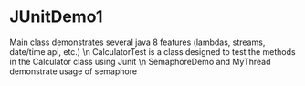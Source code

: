 # JUnitDemo1
Main class demonstrates several java 8 features (lambdas, streams, date/time api, etc.) \n
CalculatorTest is a class designed to test the methods in the Calculator class using Junit \n
SemaphoreDemo and MyThread demonstrate usage of semaphore
